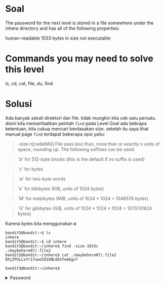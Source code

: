 # Soal
The password for the next level is stored in a file somewhere under the inhere directory and has all of the following properties:

human-readable
1033 bytes in size
not executable

# Commands you may need to solve this level
ls, cd, cat, file, du, find

# Solusi
Ada banyak sekali direktori dan file. tidak mungkin kita cek satu persatu.
disini kita memanfaatkan peintah ```find```
pada Level Goal ada bebrapa ketentuan, kita cukup mencari berdasakan size.
setelah itu saya lihat manual page ```find``` terdapat beberapa opsi yaitu:

>-size n[cwbkMG]
              File uses less than, more than or  exactly  n  units  of  space,
              rounding up.  The following suffixes can be used:

>`b'    for  512-byte blocks (this is the default if no suffix is used)

>`c'    for bytes

>`w'    for two-byte words

>`k'    for kibibytes (KiB, units of 1024 bytes)

>`M'    for mebibytes (MiB, units of 1024 * 1024 = 1048576 bytes)

>`G'    for gibibytes (GiB,  units  of  1024  *  1024  *  1024  = 1073741824 bytes)

Karena bytes kita menggunakan **c**

```
bandit5@bandit:~$ ls
inhere
bandit5@bandit:~$ cd inhere
bandit5@bandit:~/inhere$ find -size 1033c
./maybehere07/.file2
bandit5@bandit:~/inhere$ cat ./maybehere07/.file2
DXjZPULLxYr17uwoI01bNLQbtFemEgo7
                                                                                                                                                                                                                                                                                                                                                                                                                                                                                                                                                                                                                                                                                                                                                                                                                                                                                                                                                                                                                                        bandit5@bandit:~/inhere$ 
```
<details>
<summary>Password</summary>
DXjZPULLxYr17uwoI01bNLQbtFemEgo7
</details>

